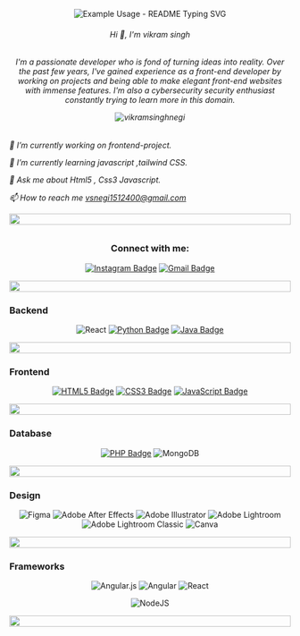 

<p align="center">
  <img src="https://readme-typing-svg.demolab.com/?lines=Hello+everyone!;!;!&font=Fira%20Code&center=true&width=380&height=50&duration=4000&pause=1000" alt="Example Usage - README Typing SVG">
</p>

<h6 align="center">Hi 👋, I'm vikram singh
<h6 align="center">I'm a passionate developer who is fond of turning ideas into reality. Over the past few years, I've gained experience as a front-end  developer by working on projects and being able to make elegant front-end websites with immense features.  I'm also a cybersecurity security enthusiast constantly trying to learn more in this domain. 

  
<p align="centert"> <img src="https://komarev.com/ghpvc/?username=vikramsinghnegi&label=Profile%20views&color=0e75b6&style=flat" alt="vikramsinghnegi" /> </p>


<h6 align="left">
  
  🔭 I’m currently working on frontend-project.
  
  🌱 I’m currently learning javascript ,tailwind CSS.
  
 💬 Ask me about  Html5 , Css3 Javascript.
 
📫 How to reach me vsnegi1512400@gmail.com


<img src="https://i.imgur.com/dBaSKWF.gif" height="20" width="100%">


<h3 align="center">Connect with me:</h3>
<div align="center">
  
[![Instagram Badge](https://img.shields.io/badge/Instagram-E4405F?style=for-the-badge&logo=instagram&logoColor=white)](https://www.instagram.com/_capture__crews)
[![Gmail Badge](https://img.shields.io/badge/Gmail-D14836?style=for-the-badge&logo=gmail&logoColor=white)](mailto:vsnegi1512400@gmail.com)

<img src="https://i.imgur.com/dBaSKWF.gif" height="20" width="100%">


<h3 align="left">Backend</h3>


<div align="center">
  
![React](https://img.shields.io/badge/react-%2320232a.svg?style=for-the-badge&logo=react&logoColor=%2361DAFB)
  [![Python Badge](https://img.shields.io/badge/Python-3776AB?style=for-the-badge&logo=python&logoColor=white)](https://www.python.org)
[![Java Badge](https://img.shields.io/badge/Java-ED8B00?style=for-the-badge&logo=java&logoColor=white)](https://www.java.com)
 </a>
</p>

<img src="https://i.imgur.com/dBaSKWF.gif" height="20" width="100%">

<h3 align="left">Frontend </h3>
<div align="center">
  
  [![HTML5 Badge](https://img.shields.io/badge/HTML5-E34F26?style=for-the-badge&logo=html5&logoColor=white)](https://www.example.com)
[![CSS3 Badge](https://img.shields.io/badge/CSS3-1572B6?style=for-the-badge&logo=css3&logoColor=white)](https://www.example.com)
[![JavaScript Badge](https://img.shields.io/badge/JavaScript-F7DF1E?style=for-the-badge&logo=javascript&logoColor=black)](https://www.example.com)

 </a>
</p>

<img src="https://i.imgur.com/dBaSKWF.gif" height="20" width="100%">

<h3 align="left"> Database </h3>

<p align="center">
  
  [![PHP Badge](https://img.shields.io/badge/PHP-777BB4?style=for-the-badge&logo=php&logoColor=white)](https://www.example.com)
  ![MongoDB](https://img.shields.io/badge/MongoDB-%234ea94b.svg?style=for-the-badge&logo=mongodb&logoColor=white)

  </a>
</p>

<img src="https://i.imgur.com/dBaSKWF.gif" height="20" width="100%">

<h3 align="left">  Design </h3>

  
  ![Figma](https://img.shields.io/badge/figma-%23F24E1E.svg?style=for-the-badge&logo=figma&logoColor=white)
![Adobe After Effects](https://img.shields.io/badge/Adobe%20After%20Effects-9999FF.svg?style=for-the-badge&logo=Adobe%20After%20Effects&logoColor=white)
![Adobe Illustrator](https://img.shields.io/badge/adobe%20illustrator-%23FF9A00.svg?style=for-the-badge&logo=adobe%20illustrator&logoColor=white)
![Adobe Lightroom](https://img.shields.io/badge/Adobe%20Lightroom-31A8FF.svg?style=for-the-badge&logo=Adobe%20Lightroom&logoColor=white)
  ![Adobe Lightroom Classic](https://img.shields.io/badge/Adobe%20Lightroom%20Classic-31A8FF.svg?style=for-the-badge&logo=Adobe%20Lightroom%20Classic&logoColor=white)
![Canva](https://img.shields.io/badge/Canva-%2300C4CC.svg?style=for-the-badge&logo=Canva&logoColor=white)

  </a>
</p>

<img src="https://i.imgur.com/dBaSKWF.gif" height="20" width="100%">

<h3 align="left"> Frameworks </h3>
 
<div align="center">
  
  ![Angular.js](https://img.shields.io/badge/angular.js-%23E23237.svg?style=for-the-badge&logo=angularjs&logoColor=white)
 ![Angular](https://img.shields.io/badge/angular-%23DD0031.svg?style=for-the-badge&logo=angular&logoColor=white)
 ![React](https://img.shields.io/badge/react-%2320232a.svg?style=for-the-badge&logo=react&logoColor=%2361DAFB)

![NodeJS](https://img.shields.io/badge/node.js-6DA55F?style=for-the-badge&logo=node.js&logoColor=white)
  </a>
</p>

<img src="https://i.imgur.com/dBaSKWF.gif" height="20" width="100%">





